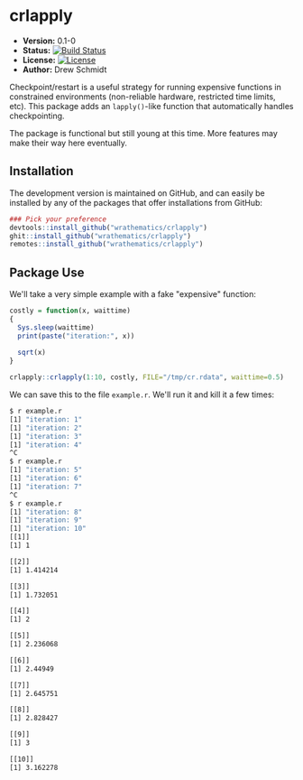 # crlapply

* **Version:** 0.1-0
* **Status:** [![Build Status](https://travis-ci.org/wrathematics/crlapply.png)](https://travis-ci.org/wrathematics/crlapply)
* **License:**  [![License](http://img.shields.io/badge/license-BSD%202--Clause-orange.svg?style=flat)](http://opensource.org/licenses/BSD-2-Clause)
* **Author:** Drew Schmidt


Checkpoint/restart is a useful strategy for running expensive functions in constrained environments (non-reliable hardware, restricted time limits, etc). This package adds an `lapply()`-like function that automatically handles checkpointing.

The package is functional but still young at this time. More features may make their way here eventually.


## Installation

<!-- To install the R package, run:

```r
install.package("crlapply")
``` -->

The development version is maintained on GitHub, and can easily be installed by any of the packages that offer installations from GitHub:

```r
### Pick your preference
devtools::install_github("wrathematics/crlapply")
ghit::install_github("wrathematics/crlapply")
remotes::install_github("wrathematics/crlapply")
```



## Package Use

We'll take a very simple example with a fake "expensive" function:

```r
costly = function(x, waittime)
{
  Sys.sleep(waittime)
  print(paste("iteration:", x))
  
  sqrt(x)
}

crlapply::crlapply(1:10, costly, FILE="/tmp/cr.rdata", waittime=0.5)
```

We can save this to the file `example.r`. We'll run it and kill it a few times:

```bash
$ r example.r
[1] "iteration: 1"
[1] "iteration: 2"
[1] "iteration: 3"
[1] "iteration: 4"
^C
$ r example.r
[1] "iteration: 5"
[1] "iteration: 6"
[1] "iteration: 7"
^C
$ r example.r
[1] "iteration: 8"
[1] "iteration: 9"
[1] "iteration: 10"
[[1]]
[1] 1

[[2]]
[1] 1.414214

[[3]]
[1] 1.732051

[[4]]
[1] 2

[[5]]
[1] 2.236068

[[6]]
[1] 2.44949

[[7]]
[1] 2.645751

[[8]]
[1] 2.828427

[[9]]
[1] 3

[[10]]
[1] 3.162278
```
